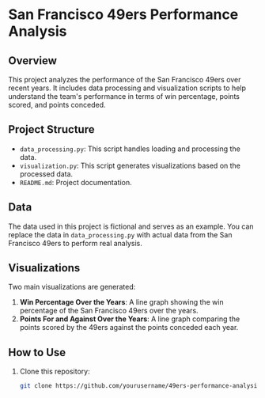 # San Francisco 49ers Performance Analysis

## Overview

This project analyzes the performance of the San Francisco 49ers over recent years. It includes data processing and visualization scripts to help understand the team's performance in terms of win percentage, points scored, and points conceded.

## Project Structure

- `data_processing.py`: This script handles loading and processing the data.
- `visualization.py`: This script generates visualizations based on the processed data.
- `README.md`: Project documentation.

## Data

The data used in this project is fictional and serves as an example. You can replace the data in `data_processing.py` with actual data from the San Francisco 49ers to perform real analysis.

## Visualizations

Two main visualizations are generated:

1. **Win Percentage Over the Years**: A line graph showing the win percentage of the San Francisco 49ers over the years.
2. **Points For and Against Over the Years**: A line graph comparing the points scored by the 49ers against the points conceded each year.

## How to Use

1. Clone this repository:
   ```bash
   git clone https://github.com/yourusername/49ers-performance-analysis.git